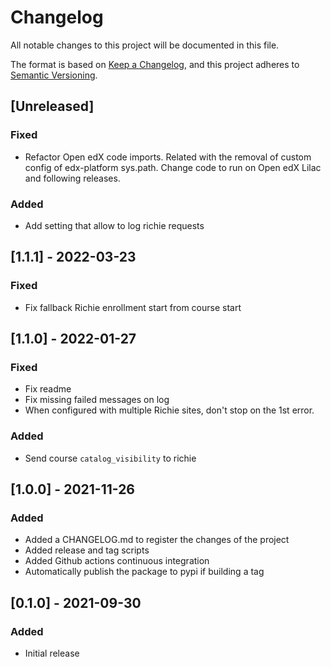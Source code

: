 # Changelog

All notable changes to this project will be documented in this file.

The format is based on [Keep a Changelog](https://keepachangelog.com/en/1.0.0/),
and this project adheres to [Semantic
Versioning](https://semver.org/spec/v2.0.0.html).

## [Unreleased]

### Fixed

- Refactor Open edX code imports.
  Related with the removal of custom config of edx-platform sys.path.
  Change code to run on Open edX Lilac and following releases.

### Added

- Add setting that allow to log richie requests

## [1.1.1] - 2022-03-23

### Fixed

- Fix fallback Richie enrollment start from course start

## [1.1.0] - 2022-01-27

### Fixed

- Fix readme
- Fix missing failed messages on log
- When configured with multiple Richie sites, don't stop on the 1st error.

### Added

- Send course `catalog_visibility` to richie

## [1.0.0] - 2021-11-26

### Added

- Added a CHANGELOG.md to register the changes of the project
- Added release and tag scripts
- Added Github actions continuous integration
- Automatically publish the package to pypi if building a tag

## [0.1.0] - 2021-09-30

### Added

- Initial release
